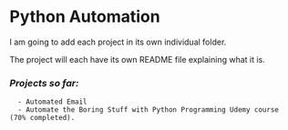 # Python Automation

I am going to add each project in its own individual folder.

The project will each have its own README file explaining what it is.

### *Projects so far:*
      - Automated Email
      - Automate the Boring Stuff with Python Programming Udemy course (70% completed).
